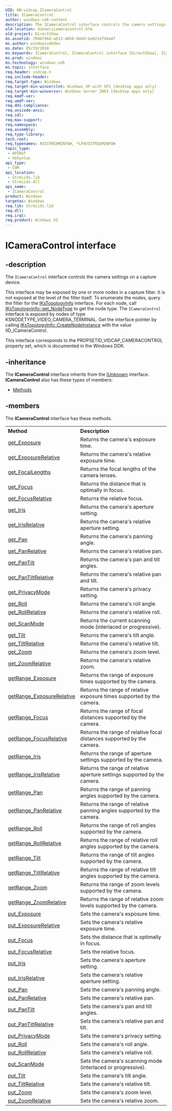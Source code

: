 ```yaml
---
UID: NN:vidcap.ICameraControl
title: ICameraControl
author: windows-sdk-content
description: The ICameraControl interface controls the camera settings on a capture device.This interface may be exposed by one or more nodes in a capture filter.
old-location: dshow\icameracontrol.htm
old-project: DirectShow
ms.assetid: 7046f96d-a613-4056-84dd-be022efdda4f
ms.author: windowssdkdev
ms.date: 05/29/2018
ms.keywords: ICameraControl, ICameraControl interface [DirectShow], ICameraControl interface [DirectShow],described, ICameraControlInterface, dshow.icameracontrol, vidcap/ICameraControl
ms.prod: windows
ms.technology: windows-sdk
ms.topic: interface
req.header: vidcap.h
req.include-header: 
req.target-type: Windows
req.target-min-winverclnt: Windows XP with SP2 [desktop apps only]
req.target-min-winversvr: Windows Server 2003 [desktop apps only]
req.kmdf-ver: 
req.umdf-ver: 
req.ddi-compliance: 
req.unicode-ansi: 
req.idl: 
req.max-support: 
req.namespace: 
req.assembly: 
req.type-library: 
tech.root: 
req.typenames: AVISTREAMINFOW, *LPAVISTREAMINFOW
topic_type:
 - APIRef
 - kbSyntax
api_type:
 - COM
api_location:
 - Strmiids.lib
 - Strmiids.dll
api_name:
 - ICameraControl
product: Windows
targetos: Windows
req.lib: Strmiids.lib
req.dll: 
req.irql: 
req.product: Windows UI
---
```


# ICameraControl interface


## -description



The <code>ICameraControl</code> interface controls the camera settings on a capture device.

This interface may be exposed by one or more nodes in a capture filter. It is not exposed at the level of the filter itself. To enumerate the nodes, query the filter for the <a href="https://msdn.microsoft.com/641a10fe-8e8c-4225-b05e-b09dfb5f2fee">IKsTopologyInfo</a> interface. For each node, call <a href="https://msdn.microsoft.com/6606d563-6a35-4595-8bb2-6cf74f7af4e7">IKsTopologyInfo::get_NodeType</a> to get the node type. The <code>ICameraControl</code> interface is exposed by nodes of type KSNODETYPE_VIDEO_CAMERA_TERMINAL. Get the interface pointer by calling <a href="https://msdn.microsoft.com/f2c7ea1d-abd6-4179-b5b7-d89837ceecd7">IKsTopologyInfo::CreateNodeInstance</a> with the value IID_ICameraControl.

This interface corresponds to the PROPSETID_VIDCAP_CAMERACONTROL property set, which is documented in the Windows DDK.




## -inheritance

The <b xmlns:loc="http://microsoft.com/wdcml/l10n">ICameraControl</b> interface inherits from the <a href="https://msdn.microsoft.com/33f1d79a-33fc-4ce5-a372-e08bda378332">IUnknown</a> interface. <b>ICameraControl</b> also has these types of members:
<ul>
<li><a href="https://docs.microsoft.com/">Methods</a></li>
</ul>

## -members

The <b>ICameraControl</b> interface has these methods.
<table class="members" id="memberListMethods">
<tr>
<th align="left" width="37%">Method</th>
<th align="left" width="63%">Description</th>
</tr>
<tr data="declared;">
<td align="left" width="37%">
<a href="https://msdn.microsoft.com/19323477-8dc7-46ed-b6a3-d0dd8b103924">get_Exposure</a>
</td>
<td align="left" width="63%">
Returns the camera's exposure time.

</td>
</tr>
<tr data="declared;">
<td align="left" width="37%">
<a href="https://msdn.microsoft.com/d63cf869-ccb6-45cb-85ba-a1e41faa8086">get_ExposureRelative</a>
</td>
<td align="left" width="63%">
Returns the camera's relative exposure time.

</td>
</tr>
<tr data="declared;">
<td align="left" width="37%">
<a href="https://msdn.microsoft.com/de566705-1f4b-4ffa-932d-a52521e6963b">get_FocalLengths</a>
</td>
<td align="left" width="63%">
Returns the focal lengths of the camera lenses.

</td>
</tr>
<tr data="declared;">
<td align="left" width="37%">
<a href="https://msdn.microsoft.com/59ab6306-539f-4be4-8e69-348eab6220ea">get_Focus</a>
</td>
<td align="left" width="63%">
Returns the distance that is optimally in focus.

</td>
</tr>
<tr data="declared;">
<td align="left" width="37%">
<a href="https://msdn.microsoft.com/21bc1cbe-747b-4846-814f-1aed0ac614d6">get_FocusRelative</a>
</td>
<td align="left" width="63%">
Returns the relative focus.

</td>
</tr>
<tr data="declared;">
<td align="left" width="37%">
<a href="https://msdn.microsoft.com/710a29f1-f5ab-42cf-b912-dd9b4546757e">get_Iris</a>
</td>
<td align="left" width="63%">
Returns the camera's aperture setting.

</td>
</tr>
<tr data="declared;">
<td align="left" width="37%">
<a href="https://msdn.microsoft.com/15f01c00-ff18-4d58-a03b-9293a8a6a68c">get_IrisRelative</a>
</td>
<td align="left" width="63%">
Returns the camera's relative aperture setting.

</td>
</tr>
<tr data="declared;">
<td align="left" width="37%">
<a href="https://msdn.microsoft.com/4cbf7582-63ad-4572-be62-be1fe5bc60b3">get_Pan</a>
</td>
<td align="left" width="63%">
Returns the camera's panning angle.

</td>
</tr>
<tr data="declared;">
<td align="left" width="37%">
<a href="https://msdn.microsoft.com/a7237e0a-82b3-4e2a-a6c7-97fbb03b5917">get_PanRelative</a>
</td>
<td align="left" width="63%">
Returns the camera's relative pan.

</td>
</tr>
<tr data="declared;">
<td align="left" width="37%">
<a href="https://msdn.microsoft.com/88f67970-2946-49f9-9c90-e562f37edd83">get_PanTilt</a>
</td>
<td align="left" width="63%">
Returns the camera's pan and tilt angles.

</td>
</tr>
<tr data="declared;">
<td align="left" width="37%">
<a href="https://msdn.microsoft.com/5d96dcfb-c0c4-4521-bf1f-30947577d305">get_PanTiltRelative</a>
</td>
<td align="left" width="63%">
Returns the camera's relative pan and tilt.

</td>
</tr>
<tr data="declared;">
<td align="left" width="37%">
<a href="https://msdn.microsoft.com/22bec1da-65ca-4101-8f30-8fbb537e5678">get_PrivacyMode</a>
</td>
<td align="left" width="63%">
Returns the camera's privacy setting.

</td>
</tr>
<tr data="declared;">
<td align="left" width="37%">
<a href="https://msdn.microsoft.com/cebe99e1-9bcc-4826-8b15-b4d6757ec5b4">get_Roll</a>
</td>
<td align="left" width="63%">
Returns the camera's roll angle.

</td>
</tr>
<tr data="declared;">
<td align="left" width="37%">
<a href="https://msdn.microsoft.com/28fa7e55-8e43-40fc-ac6c-e19f91621405">get_RollRelative</a>
</td>
<td align="left" width="63%">
Returns the camera's relative roll.

</td>
</tr>
<tr data="declared;">
<td align="left" width="37%">
<a href="https://msdn.microsoft.com/09a75986-9c5d-44fc-af62-297481854574">get_ScanMode</a>
</td>
<td align="left" width="63%">
Returns the current scanning mode (interlaced or progressive).

</td>
</tr>
<tr data="declared;">
<td align="left" width="37%">
<a href="https://msdn.microsoft.com/8e9d9176-fb27-4221-876b-49f407289877">get_Tilt</a>
</td>
<td align="left" width="63%">
Returns the camera's tilt angle.

</td>
</tr>
<tr data="declared;">
<td align="left" width="37%">
<a href="https://msdn.microsoft.com/e8730043-a506-4c74-a9ca-94d6e003a4b1">get_TiltRelative</a>
</td>
<td align="left" width="63%">
Returns the camera's relative tilt.

</td>
</tr>
<tr data="declared;">
<td align="left" width="37%">
<a href="https://msdn.microsoft.com/7c1fe500-bccf-46ed-bcd9-f65b25e8ccb7">get_Zoom</a>
</td>
<td align="left" width="63%">
Returns the camera's zoom level.

</td>
</tr>
<tr data="declared;">
<td align="left" width="37%">
<a href="https://msdn.microsoft.com/c1926541-d7c7-4a16-bbe7-0d93dec89c67">get_ZoomRelative</a>
</td>
<td align="left" width="63%">
Returns the camera's relative zoom.

</td>
</tr>
<tr data="declared;">
<td align="left" width="37%">
<a href="https://msdn.microsoft.com/42e74ae3-6a07-47c8-8e6a-daf2cb32328c">getRange_Exposure</a>
</td>
<td align="left" width="63%">
Returns the range of exposure times supported by the camera.

</td>
</tr>
<tr data="declared;">
<td align="left" width="37%">
<a href="https://msdn.microsoft.com/ab46e893-037a-42bb-a3ae-bef943cd6a5e">getRange_ExposureRelative</a>
</td>
<td align="left" width="63%">
Returns the range of relative exposure times supported by the camera.

</td>
</tr>
<tr data="declared;">
<td align="left" width="37%">
<a href="https://msdn.microsoft.com/f2da5473-82c3-4719-bba6-04a1793a98eb">getRange_Focus</a>
</td>
<td align="left" width="63%">
Returns the range of focal distances supported by the camera.

</td>
</tr>
<tr data="declared;">
<td align="left" width="37%">
<a href="https://msdn.microsoft.com/c5038a59-bdc4-4034-afd1-256003687187">getRange_FocusRelative</a>
</td>
<td align="left" width="63%">
Returns the range of relative focal distances supported by the camera.

</td>
</tr>
<tr data="declared;">
<td align="left" width="37%">
<a href="https://msdn.microsoft.com/3f3bc5b0-18eb-470c-9922-1d401f43e269">getRange_Iris</a>
</td>
<td align="left" width="63%">
Returns the range of aperture settings supported by the camera.

</td>
</tr>
<tr data="declared;">
<td align="left" width="37%">
<a href="https://msdn.microsoft.com/9816e29b-3366-49e7-aa4c-46b06963c176">getRange_IrisRelative</a>
</td>
<td align="left" width="63%">
Returns the range of relative aperture settings supported by the camera.

</td>
</tr>
<tr data="declared;">
<td align="left" width="37%">
<a href="https://msdn.microsoft.com/390c6330-1eb4-4149-aabc-296b585b577a">getRange_Pan</a>
</td>
<td align="left" width="63%">
Returns the range of panning angles supported by the camera.

</td>
</tr>
<tr data="declared;">
<td align="left" width="37%">
<a href="https://msdn.microsoft.com/31affca6-e9e9-4715-aea4-0a39ce100556">getRange_PanRelative</a>
</td>
<td align="left" width="63%">
Returns the range of relative panning angles supported by the camera.

</td>
</tr>
<tr data="declared;">
<td align="left" width="37%">
<a href="https://msdn.microsoft.com/14400765-d8a2-4ac2-a26b-39949ecd2bda">getRange_Roll</a>
</td>
<td align="left" width="63%">
Returns the range of roll angles supported by the camera.

</td>
</tr>
<tr data="declared;">
<td align="left" width="37%">
<a href="https://msdn.microsoft.com/c0208111-8648-4511-99f6-20489a026c91">getRange_RollRelative</a>
</td>
<td align="left" width="63%">
Returns the range of relative roll angles supported by the camera.

</td>
</tr>
<tr data="declared;">
<td align="left" width="37%">
<a href="https://msdn.microsoft.com/d48920cf-677e-4014-a998-426bb45d1b46">getRange_Tilt</a>
</td>
<td align="left" width="63%">
Returns the range of tilt angles supported by the camera.

</td>
</tr>
<tr data="declared;">
<td align="left" width="37%">
<a href="https://msdn.microsoft.com/8b78e961-8b05-4339-ad66-49f2d892d4dc">getRange_TiltRelative</a>
</td>
<td align="left" width="63%">
Returns the range of relative tilt angles supported by the camera.

</td>
</tr>
<tr data="declared;">
<td align="left" width="37%">
<a href="https://msdn.microsoft.com/93a81b65-4b63-45c9-b065-f4aa5cf2e4ae">getRange_Zoom</a>
</td>
<td align="left" width="63%">
Returns the range of zoom levels supported by the camera.

</td>
</tr>
<tr data="declared;">
<td align="left" width="37%">
<a href="https://msdn.microsoft.com/ea3460b8-b956-4dc9-bed7-f28714e1df11">getRange_ZoomRelative</a>
</td>
<td align="left" width="63%">
Returns the range of relative zoom levels supported by the camera.

</td>
</tr>
<tr data="declared;">
<td align="left" width="37%">
<a href="https://msdn.microsoft.com/2db9bdb3-c508-40b6-bd5e-75e418ba2f18">put_Exposure</a>
</td>
<td align="left" width="63%">
Sets the camera's exposure time.

</td>
</tr>
<tr data="declared;">
<td align="left" width="37%">
<a href="https://msdn.microsoft.com/4afc3f7f-bba2-4160-b917-c792467d6305">put_ExposureRelative</a>
</td>
<td align="left" width="63%">
Sets the camera's relative exposure time.

</td>
</tr>
<tr data="declared;">
<td align="left" width="37%">
<a href="https://msdn.microsoft.com/c896bf2b-33b6-4e7c-bf84-b7dd8f57a4d4">put_Focus</a>
</td>
<td align="left" width="63%">
Sets the distance that is optimally in focus.

</td>
</tr>
<tr data="declared;">
<td align="left" width="37%">
<a href="https://msdn.microsoft.com/d40edc5d-8fa2-4e3a-8aab-c51da0ac8036">put_FocusRelative</a>
</td>
<td align="left" width="63%">
Sets the relative focus.

</td>
</tr>
<tr data="declared;">
<td align="left" width="37%">
<a href="https://msdn.microsoft.com/b181f556-3d3d-4622-8cc9-57fda50bf9c0">put_Iris</a>
</td>
<td align="left" width="63%">
Sets the camera's aperture setting.

</td>
</tr>
<tr data="declared;">
<td align="left" width="37%">
<a href="https://msdn.microsoft.com/76cd3b1d-a6ce-4981-b82f-7ee83e118c33">put_IrisRelative</a>
</td>
<td align="left" width="63%">
Sets the camera's relative aperture setting.

</td>
</tr>
<tr data="declared;">
<td align="left" width="37%">
<a href="https://msdn.microsoft.com/71dc3fe3-089c-46e8-a63b-7a638068d069">put_Pan</a>
</td>
<td align="left" width="63%">
Sets the camera's panning angle.

</td>
</tr>
<tr data="declared;">
<td align="left" width="37%">
<a href="https://msdn.microsoft.com/a4ac28f4-8570-4307-80c1-2960d7c87544">put_PanRelative</a>
</td>
<td align="left" width="63%">
Sets the camera's relative pan.

</td>
</tr>
<tr data="declared;">
<td align="left" width="37%">
<a href="https://msdn.microsoft.com/d9aa052a-72f9-4a17-bebe-809f43264481">put_PanTilt</a>
</td>
<td align="left" width="63%">
Sets the camera's pan and tilt angles.

</td>
</tr>
<tr data="declared;">
<td align="left" width="37%">
<a href="https://msdn.microsoft.com/69d8303c-2ff2-416d-909c-e9f352e53cf1">put_PanTiltRelative</a>
</td>
<td align="left" width="63%">
Sets the camera's relative pan and tilt.

</td>
</tr>
<tr data="declared;">
<td align="left" width="37%">
<a href="https://msdn.microsoft.com/04116eba-926c-43fc-9a45-91be42e9af26">put_PrivacyMode</a>
</td>
<td align="left" width="63%">
Sets the camera's privacy setting.

</td>
</tr>
<tr data="declared;">
<td align="left" width="37%">
<a href="https://msdn.microsoft.com/f74c7acc-e141-4238-bcbe-7890646e706c">put_Roll</a>
</td>
<td align="left" width="63%">
Sets the camera's roll angle.

</td>
</tr>
<tr data="declared;">
<td align="left" width="37%">
<a href="https://msdn.microsoft.com/b0dbfd1c-493f-4f35-88ab-cd3868a56370">put_RollRelative</a>
</td>
<td align="left" width="63%">
Sets the camera's relative roll.

</td>
</tr>
<tr data="declared;">
<td align="left" width="37%">
<a href="https://msdn.microsoft.com/74d5d2bd-4aa4-49f6-a02f-c53af1333a1b">put_ScanMode</a>
</td>
<td align="left" width="63%">
Sets the camera's scanning mode (interlaced or progressive).

</td>
</tr>
<tr data="declared;">
<td align="left" width="37%">
<a href="https://msdn.microsoft.com/e75adedb-5cf2-4b2c-bb57-1bfedfc81979">put_Tilt</a>
</td>
<td align="left" width="63%">
Sets the camera's tilt angle.

</td>
</tr>
<tr data="declared;">
<td align="left" width="37%">
<a href="https://msdn.microsoft.com/69aa7ecf-4816-460b-b4f8-480c0d4f8331">put_TiltRelative</a>
</td>
<td align="left" width="63%">
Sets the camera's relative tilt.

</td>
</tr>
<tr data="declared;">
<td align="left" width="37%">
<a href="https://msdn.microsoft.com/e6bb0206-04c4-4d93-b267-2881e58c0a14">put_Zoom</a>
</td>
<td align="left" width="63%">
Sets the camera's zoom level.

</td>
</tr>
<tr data="declared;">
<td align="left" width="37%">
<a href="https://msdn.microsoft.com/815f92c3-bfab-47d5-86dd-f9b2321d20eb">put_ZoomRelative</a>
</td>
<td align="left" width="63%">
Sets the camera's relative zoom.

</td>
</tr>
</table> 

